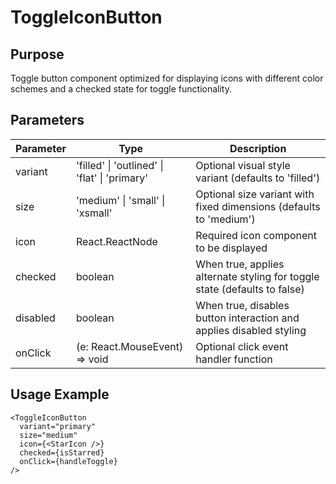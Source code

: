 # ToggleIconButton

## Purpose
Toggle button component optimized for displaying icons with different color schemes and a checked state for toggle functionality.

## Parameters

| Parameter | Type | Description |
|-----------|------|-------------|
| variant | 'filled' \| 'outlined' \| 'flat' \| 'primary' | Optional visual style variant (defaults to 'filled') |
| size | 'medium' \| 'small' \| 'xsmall' | Optional size variant with fixed dimensions (defaults to 'medium') |
| icon | React.ReactNode | Required icon component to be displayed |
| checked | boolean | When true, applies alternate styling for toggle state (defaults to false) |
| disabled | boolean | When true, disables button interaction and applies disabled styling |
| onClick | (e: React.MouseEvent<HTMLButtonElement>) => void | Optional click event handler function |

## Usage Example
```tsx
<ToggleIconButton 
  variant="primary"
  size="medium"
  icon={<StarIcon />}
  checked={isStarred}
  onClick={handleToggle}
/>
```